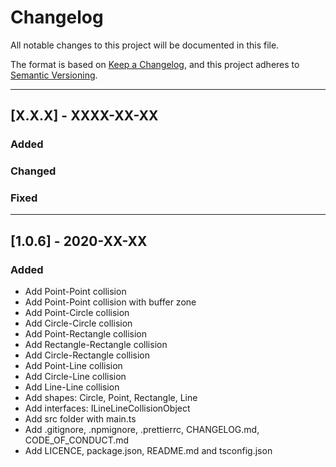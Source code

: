 # Changelog
All notable changes to this project will be documented in this file.

The format is based on [Keep a Changelog](https://keepachangelog.com/en/1.0.0/),
and this project adheres to [Semantic Versioning](https://semver.org/spec/v2.0.0.html).

---

## [X.X.X] - XXXX-XX-XX
### Added
### Changed
### Fixed

---

## [1.0.6] - 2020-XX-XX
### Added
- Add Point-Point collision
- Add Point-Point collision with buffer zone
- Add Point-Circle collision
- Add Circle-Circle collision
- Add Point-Rectangle collision
- Add Rectangle-Rectangle collision
- Add Circle-Rectangle collision
- Add Point-Line collision
- Add Circle-Line collision
- Add Line-Line collision
- Add shapes: Circle, Point, Rectangle, Line
- Add interfaces: ILineLineCollisionObject
- Add src folder with main.ts
- Add .gitignore, .npmignore, .prettierrc, CHANGELOG.md, CODE_OF_CONDUCT.md
- Add LICENCE, package.json, README.md and tsconfig.json